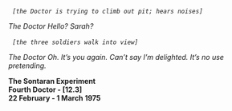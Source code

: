 _&nbsp;_ _`[the Doctor is trying to climb out pit; hears noises]`_

_The Doctor_ _Hello? Sarah?_

_&nbsp;_ _`[the three soldiers walk into view]`_

_The Doctor_ _Oh. It’s you again. Can’t say I’m delighted. It’s no use pretending._

**The Sontaran Experiment  
Fourth Doctor - [12.3]  
22 February - 1 March 1975**